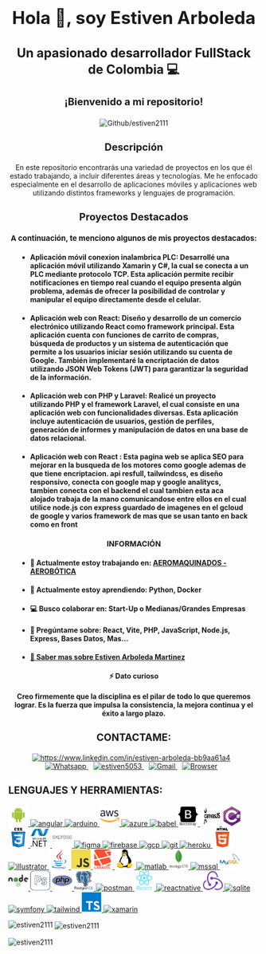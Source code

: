 
<h1 align="center"  style = "font-weight: bold; font-size: 35px;">Hola 👋, soy Estiven Arboleda</h1>

<h3 align="center"  style = "font-weight: bold; font-size: 25px;">Un apasionado desarrollador FullStack de Colombia 💻</h3>
<h3 align="center"  style = "font-weight: bold; font-size: 20px;"> ¡Bienvenido a mi repositorio! </h3>

<p align="center">
  <img align="center" src="https://res.cloudinary.com/draxxv99e/image/upload/v1708915563/Github/portadagit_jbfzae.jpg" alt="Github/estiven2111" width="300" height="400" />
</p>


<div align="center">
<h3 align="center"  style = "font-weight: bold; font-size: 20px;" >Descripción</h3>

<p align="center"> 
En este repositorio encontrarás una variedad de proyectos en los que él estado trabajando, a incluir diferentes áreas y tecnologías. Me he enfocado especialmente en el desarrollo de aplicaciones móviles y aplicaciones web utilizando distintos frameworks y lenguajes de programación.
</p>
</div>

<div align="center">

<h3 align="center" style = "font-weight: bold; font-size: 20px;">Proyectos Destacados</h3>
<h4 align="center" style = "font-weight: bold; font-size: 15px;">A continuación, te menciono algunos de mis proyectos destacados:<h4>

<ul align="left"  style = "text-align: left;">
<li style="margin: 20px;" >
Aplicación móvil conexion inalambrica PLC: Desarrollé una aplicación móvil utilizando Xamarin y C#, la cual se conecta a un PLC mediante protocolo TCP. Esta aplicación permite recibir notificaciones en tiempo real cuando el equipo presenta algún problema, además de ofrecer la posibilidad de controlar y manipular el equipo directamente desde el celular.
</li style="margin: 20px;" >

<li style="margin: 20px;" >
Aplicación web con React: Diseño y desarrollo de un comercio electrónico utilizando React como framework principal. Esta aplicación cuenta con funciones de carrito de compras, búsqueda de productos y un sistema de autenticación que permite a los usuarios iniciar sesión utilizando su cuenta de Google. También implementaré la encriptación de datos utilizando JSON Web Tokens (JWT) para garantizar la seguridad de la información.
</li style="margin: 20px;" >

<li style="margin: 20px;" >
Aplicación web con PHP y Laravel: Realicé un proyecto utilizando PHP y el framework Laravel, el cual consiste en una aplicación web con funcionalidades diversas. Esta aplicación incluye autenticación de usuarios, gestión de perfiles, generación de informes y manipulación de datos en una base de datos relacional.
</li style="margin: 20px;" >

<li style="margin: 20px;" >
Aplicación web con React : Esta pagina web se aplica SEO para mejorar en la busqueda de los motores como google ademas de que tiene encriptacion. api resfull, tailwindcss, es diseño responsivo, conecta con google map y google analitycs, tambien conecta
con el backend el cual tambien esta aca alojado trabaja de la mano comunicandose entre ellos en el cual utilice
node.js con express guardado de imagenes en el gcloud de google y varios framework de mas que se usan tanto en back como en front
</li style="margin: 20px;" >
</ul>
</div>


<div align="center">

<h4 align="center" style = "font-weight: bold; font-size: 15px;">INFORMACIÓN<h4>

<ul align="left"  style = "text-align: left;">

<li style="margin: 20px;" >
🔭 Actualmente estoy trabajando en: <a href="https://aeromaquinados.com/robots-industriales/" target="_blank" rel="noopener noreferrer">AEROMAQUINADOS - AEROBÓTICA</a>
</li>
<li style="margin: 20px;" >
🌱 Actualmente estoy aprendiendo: <span  style = "font-weight: bold;">Python, Docker</span>
</li>
<li style="margin: 20px;" >
💻 Busco colaborar en: <span  style = "font-weight: bold;">Start-Up o Medianas/Grandes Empresas</span>
</li>
<li style="margin: 20px;" >
💬 Pregúntame sobre: <span  style = "font-weight: bold;">React, Vite, PHP, JavaScript, Node.js, Express, Bases Datos, Mas...</span>
</li>
<li style="margin: 20px;" >
<a href="https://portafolio-estiven.web.app/" target="_blank" rel="noopener noreferrer"><span  style = "font-weight: bold;">🔎 Saber mas sobre Estiven Arboleda Martinez</span></a>
</li>
</ul>
</div>

<div align = "center">
<h4 style = "font-weight: bold;">⚡ Dato curioso</h4>
<p style = "font-weight: bold;"> 
Creo firmemente que la disciplina es el pilar de todo lo que queremos lograr. Es la fuerza que impulsa la consistencia, la mejora continua y el éxito a largo plazo.
</p>
</div>

<div align="center">
  <h3 align="center" style="font-weight: bold; font-size: 20px;">CONTACTAME:</h3>
  <p align="center" style="margin: 20px;">
    <span style="margin-right: 10px;">
      <a href="https://www.linkedin.com/in/estiven-arboleda-bb9aa61a4/" target="_blank" rel="noopener noreferrer">
        <img src="https://raw.githubusercontent.com/rahuldkjain/github-profile-readme-generator/master/src/images/icons/Social/linked-in-alt.svg" alt="https://www.linkedin.com/in/estiven-arboleda-bb9aa61a4" height="30" width="40">
      </a>
    </span>
    <span style="margin-right: 10px;">
      <a href="https://wa.link/5njmcv" target="_blank" rel="noopener noreferrer">
        <img src="https://raw.githubusercontent.com/rahuldkjain/github-profile-readme-generator/master/src/images/icons/Social/whatsapp.svg" alt="Whatsapp" height="30" width="40">
      </a>
    </span>
    <span style="margin-right: 10px;">
      <a href="https://discord.com/users/1015738626635747399" target="_blank" rel="noopener noreferrer">
        <img src="https://raw.githubusercontent.com/rahuldkjain/github-profile-readme-generator/master/src/images/icons/Social/discord.svg" alt="estiven5053" height="30" width="40">
      </a>
    </span>
    <span style="margin-right: 10px;">
      <a href="https://mail.google.com/mail/?view=cm&to=estiven.a.martinez@gmail.com" target="_blank" rel="noopener noreferrer">
        <img src="https://cdn-icons-png.flaticon.com/512/281/281769.png" alt="Gmail" height="30" width="40">
      </a>
    </span>
    <span style="margin-right: 10px;">
      <a href="https://portafolio-estiven.web.app/" target="_blank" rel="noopener noreferrer">
        <img src="https://img.icons8.com/ios-filled/30/domain.png" alt="Browser" height="30" width="40">
      </a>
    </span>
  </p>
</div>



<h3 align="left"  style = "font-weight: bold; font-size: 20px;">LENGUAJES Y HERRAMIENTAS:</h3>
<p align="left"> <a href="https://developer.android.com" target="_blank" rel="noreferrer"> <img src="https://raw.githubusercontent.com/devicons/devicon/master/icons/android/android-original-wordmark.svg" alt="android" width="40" height="40"/> </a> <a href="https://angular.io" target="_blank" rel="noreferrer"> <img src="https://angular.io/assets/images/logos/angular/angular.svg" alt="angular" width="40" height="40"/> </a> <a href="https://www.arduino.cc/" target="_blank" rel="noreferrer"> <img src="https://cdn.worldvectorlogo.com/logos/arduino-1.svg" alt="arduino" width="40" height="40"/> </a> <a href="https://aws.amazon.com" target="_blank" rel="noreferrer"> <img src="https://raw.githubusercontent.com/devicons/devicon/master/icons/amazonwebservices/amazonwebservices-original-wordmark.svg" alt="aws" width="40" height="40"/> </a> <a href="https://azure.microsoft.com/en-in/" target="_blank" rel="noreferrer"> <img src="https://www.vectorlogo.zone/logos/microsoft_azure/microsoft_azure-icon.svg" alt="azure" width="40" height="40"/> </a> <a href="https://babeljs.io/" target="_blank" rel="noreferrer"> <img src="https://www.vectorlogo.zone/logos/babeljs/babeljs-icon.svg" alt="babel" width="40" height="40"/> </a> <a href="https://getbootstrap.com" target="_blank" rel="noreferrer"> <img src="https://raw.githubusercontent.com/devicons/devicon/master/icons/bootstrap/bootstrap-plain-wordmark.svg" alt="bootstrap" width="40" height="40"/> </a> <a href="https://canvasjs.com" target="_blank" rel="noreferrer"> <img src="https://raw.githubusercontent.com/Hardik0307/Hardik0307/master/assets/canvasjs-charts.svg" alt="canvasjs" width="40" height="40"/> </a> <a href="https://www.w3schools.com/cs/" target="_blank" rel="noreferrer"> <img src="https://raw.githubusercontent.com/devicons/devicon/master/icons/csharp/csharp-original.svg" alt="csharp" width="40" height="40"/> </a> <a href="https://www.w3schools.com/css/" target="_blank" rel="noreferrer"> <img src="https://raw.githubusercontent.com/devicons/devicon/master/icons/css3/css3-original-wordmark.svg" alt="css3" width="40" height="40"/> </a> <a href="https://dotnet.microsoft.com/" target="_blank" rel="noreferrer"> <img src="https://raw.githubusercontent.com/devicons/devicon/master/icons/dot-net/dot-net-original-wordmark.svg" alt="dotnet" width="40" height="40"/> </a> <a href="https://expressjs.com" target="_blank" rel="noreferrer"> <img src="https://raw.githubusercontent.com/devicons/devicon/master/icons/express/express-original-wordmark.svg" alt="express" width="40" height="40"/> </a> <a href="https://www.figma.com/" target="_blank" rel="noreferrer"> <img src="https://www.vectorlogo.zone/logos/figma/figma-icon.svg" alt="figma" width="40" height="40"/> </a> <a href="https://firebase.google.com/" target="_blank" rel="noreferrer"> <img src="https://www.vectorlogo.zone/logos/firebase/firebase-icon.svg" alt="firebase" width="40" height="40"/> </a> <a href="https://cloud.google.com" target="_blank" rel="noreferrer"> <img src="https://www.vectorlogo.zone/logos/google_cloud/google_cloud-icon.svg" alt="gcp" width="40" height="40"/> </a> <a href="https://git-scm.com/" target="_blank" rel="noreferrer"> <img src="https://www.vectorlogo.zone/logos/git-scm/git-scm-icon.svg" alt="git" width="40" height="40"/> </a> <a href="https://heroku.com" target="_blank" rel="noreferrer"> <img src="https://www.vectorlogo.zone/logos/heroku/heroku-icon.svg" alt="heroku" width="40" height="40"/> </a> <a href="https://www.w3.org/html/" target="_blank" rel="noreferrer"> <img src="https://raw.githubusercontent.com/devicons/devicon/master/icons/html5/html5-original-wordmark.svg" alt="html5" width="40" height="40"/> </a> <a href="https://www.adobe.com/in/products/illustrator.html" target="_blank" rel="noreferrer"> <img src="https://www.vectorlogo.zone/logos/adobe_illustrator/adobe_illustrator-icon.svg" alt="illustrator" width="40" height="40"/> </a> <a href="https://www.java.com" target="_blank" rel="noreferrer"> <img src="https://raw.githubusercontent.com/devicons/devicon/master/icons/java/java-original.svg" alt="java" width="40" height="40"/> </a> <a href="https://developer.mozilla.org/en-US/docs/Web/JavaScript" target="_blank" rel="noreferrer"> <img src="https://raw.githubusercontent.com/devicons/devicon/master/icons/javascript/javascript-original.svg" alt="javascript" width="40" height="40"/> </a> <a href="https://laravel.com/" target="_blank" rel="noreferrer"> <img src="https://raw.githubusercontent.com/devicons/devicon/master/icons/laravel/laravel-plain-wordmark.svg" alt="laravel" width="40" height="40"/> </a> <a href="https://www.linux.org/" target="_blank" rel="noreferrer"> <img src="https://raw.githubusercontent.com/devicons/devicon/master/icons/linux/linux-original.svg" alt="linux" width="40" height="40"/> </a> <a href="https://www.mathworks.com/" target="_blank" rel="noreferrer"> <img src="https://upload.wikimedia.org/wikipedia/commons/2/21/Matlab_Logo.png" alt="matlab" width="40" height="40"/> </a> <a href="https://www.mongodb.com/" target="_blank" rel="noreferrer"> <img src="https://raw.githubusercontent.com/devicons/devicon/master/icons/mongodb/mongodb-original-wordmark.svg" alt="mongodb" width="40" height="40"/> </a> <a href="https://www.microsoft.com/en-us/sql-server" target="_blank" rel="noreferrer"> <img src="https://www.svgrepo.com/show/303229/microsoft-sql-server-logo.svg" alt="mssql" width="40" height="40"/> </a> <a href="https://www.mysql.com/" target="_blank" rel="noreferrer"> <img src="https://raw.githubusercontent.com/devicons/devicon/master/icons/mysql/mysql-original-wordmark.svg" alt="mysql" width="40" height="40"/> </a> <a href="https://nodejs.org" target="_blank" rel="noreferrer"> <img src="https://raw.githubusercontent.com/devicons/devicon/master/icons/nodejs/nodejs-original-wordmark.svg" alt="nodejs" width="40" height="40"/> </a> <a href="https://www.photoshop.com/en" target="_blank" rel="noreferrer"> <img src="https://raw.githubusercontent.com/devicons/devicon/master/icons/photoshop/photoshop-line.svg" alt="photoshop" width="40" height="40"/> </a> <a href="https://www.php.net" target="_blank" rel="noreferrer"> <img src="https://raw.githubusercontent.com/devicons/devicon/master/icons/php/php-original.svg" alt="php" width="40" height="40"/> </a> <a href="https://www.postgresql.org" target="_blank" rel="noreferrer"> <img src="https://raw.githubusercontent.com/devicons/devicon/master/icons/postgresql/postgresql-original-wordmark.svg" alt="postgresql" width="40" height="40"/> </a> <a href="https://postman.com" target="_blank" rel="noreferrer"> <img src="https://www.vectorlogo.zone/logos/getpostman/getpostman-icon.svg" alt="postman" width="40" height="40"/> </a> <a href="https://reactjs.org/" target="_blank" rel="noreferrer"> <img src="https://raw.githubusercontent.com/devicons/devicon/master/icons/react/react-original-wordmark.svg" alt="react" width="40" height="40"/> </a> <a href="https://reactnative.dev/" target="_blank" rel="noreferrer"> <img src="https://reactnative.dev/img/header_logo.svg" alt="reactnative" width="40" height="40"/> </a> <a href="https://redux.js.org" target="_blank" rel="noreferrer"> <img src="https://raw.githubusercontent.com/devicons/devicon/master/icons/redux/redux-original.svg" alt="redux" width="40" height="40"/> </a> <a href="https://www.sqlite.org/" target="_blank" rel="noreferrer"> <img src="https://www.vectorlogo.zone/logos/sqlite/sqlite-icon.svg" alt="sqlite" width="40" height="40"/> </a> <a href="https://symfony.com" target="_blank" rel="noreferrer"> <img src="https://symfony.com/logos/symfony_black_03.svg" alt="symfony" width="40" height="40"/> </a> <a href="https://tailwindcss.com/" target="_blank" rel="noreferrer"> <img src="https://www.vectorlogo.zone/logos/tailwindcss/tailwindcss-icon.svg" alt="tailwind" width="40" height="40"/> </a> <a href="https://www.typescriptlang.org/" target="_blank" rel="noreferrer"> <img src="https://raw.githubusercontent.com/devicons/devicon/master/icons/typescript/typescript-original.svg" alt="typescript" width="40" height="40"/> </a> <a href="https://dotnet.microsoft.com/apps/xamarin" target="_blank" rel="noreferrer"> <img src="https://raw.githubusercontent.com/detain/svg-logos/780f25886640cef088af994181646db2f6b1a3f8/svg/xamarin.svg" alt="xamarin" width="40" height="40"/> </a> </p>

<p><img align="left" src="https://github-readme-stats.vercel.app/api/top-langs?username=estiven2111&show_icons=true&locale=en&layout=compact" alt="estiven2111" /></p>

<p>&nbsp;<img align="center" src="https://github-readme-stats.vercel.app/api?username=estiven2111&show_icons=true&locale=en" alt="estiven2111" /></p>

<p><img align="center" src="https://github-readme-streak-stats.herokuapp.com/?user=estiven2111&" alt="estiven2111" /></p>
